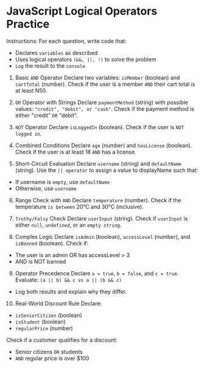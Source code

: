# JavaScript Logical Operators Practice

Instructions: For each question, write code that:
- Declares `variables` as described
- Uses logical operators `(&&, ||, !)` to solve the problem
- `Log` the result to the `console`

1. Basic `AND` Operator
Declare two variables: `isMember` (boolean) and `cartTotal` (number). Check if the user is a member `AND` their cart total is at least N50.

2. `OR` Operator with Strings
Declare `paymentMethod` (string) with possible values: `"credit", "debit", or "cash"`. Check if the payment method is either "credit" `OR` "debit".

3. `NOT` Operator
Declare `isLoggedIn` (boolean). Check if the user is `NOT logged in`.

4. Combined Conditions
Declare `age` (number) and `hasLicense` (boolean). Check if the user is at least 18 `AND` has a license.

5. Short-Circuit Evaluation
Declare `username` (string) and `defaultName` (string). Use the `|| operator` to assign a value to displayName such that:
- If username is `empty`, use `defaultName`
- Otherwise, use `username`

6. Range Check with `AND`
Declare `temperature` (number). Check if the temperature `is between` 20°C and 30°C (inclusive).

7. `Truthy/Falsy` Check
Declare `userInput` (string). Check if `userInput` is either `null`, `undefined`, or an `empty string`.

8. Complex Logic
Declare `isAdmin` (boolean), `accessLevel` (number), and `isBanned` (boolean). Check if:
- The user is an admin OR has accessLevel > 3
- AND is NOT banned

9. Operator Precedence
Declare `a = true`, `b = false`, and `c = true`. Evaluate:
`(a || b) && c vs a || (b && c)`
- Log both results and explain why they differ.

10. Real-World Discount Rule
Declare:
- `isSeniorCitizen` (boolean)
- `isStudent` (boolean)
- `regularPrice` (number)

Check if a customer qualifies for a discount:
- Senior citizens `OR` students
- `AND` regular price is over $100